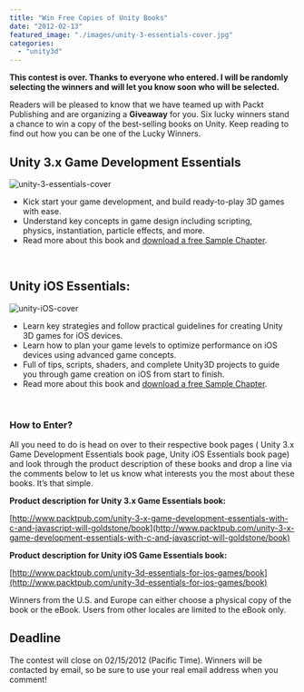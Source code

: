 ```yaml
---
title: "Win Free Copies of Unity Books"
date: "2012-02-13"
featured_image: "./images/unity-3-essentials-cover.jpg"
categories: 
  - "unity3d"
---
```


**This contest is over. Thanks to everyone who entered. I will be randomly selecting the winners and will let you know soon who will be selected.**

Readers will be pleased to know that we have teamed up with Packt Publishing and are organizing a **Giveaway** for you. Six lucky winners stand a chance to win a copy of the best-selling books on Unity. Keep reading to find out how you can be one of the Lucky Winners.


## Unity 3.x Game Development Essentials

![](./images/unity-3-essentials-cover.jpg "unity-3-essentials-cover")

- Kick start your game development, and build ready-to-play 3D games with ease.
- Understand key concepts in game design including scripting, physics, instantiation, particle effects, and more.
- Read more about this book and [download a free Sample Chapter](http://www.packtpub.com/unity-3-x-game-development-essentials-with-c-and-javascript-will-goldstone/book).

 

## Unity iOS Essentials:

![](./images/unity-iOS-cover.jpg "unity-iOS-cover")

- Learn key strategies and follow practical guidelines for creating Unity 3D games for iOS devices.
- Learn how to plan your game levels to optimize performance on iOS devices using advanced game concepts.
- Full of tips, scripts, shaders, and complete Unity3D projects to guide you through game creation on iOS from start to finish.
- Read more about this book and [download a free Sample Chapter](http://www.packtpub.com/unity-3d-essentials-for-ios-games/book).

 

### How to Enter?

All you need to do is head on over to their respective book pages ( Unity 3.x Game Development Essentials book page, Unity iOS Essentials book page) and look through the product description of these books and drop a line via the comments below to let us know what interests you the most about these books. It’s that simple.

**Product description for Unity 3.x Game Essentials book:**

[http://www.packtpub.com/unity-3-x-game-development-essentials-with-c-and-javascript-will-goldstone/book](http://www.packtpub.com/unity-3-x-game-development-essentials-with-c-and-javascript-will-goldstone/book)

**Product description for Unity iOS Game Essentials book:**

[http://www.packtpub.com/unity-3d-essentials-for-ios-games/book](http://www.packtpub.com/unity-3d-essentials-for-ios-games/book)

Winners from the U.S. and Europe can either choose a physical copy of the book or the eBook. Users from other locales are limited to the eBook only.

## Deadline

The contest will close on 02/15/2012 (Pacific Time). Winners will be contacted by email, so be sure to use your real email address when you comment!
